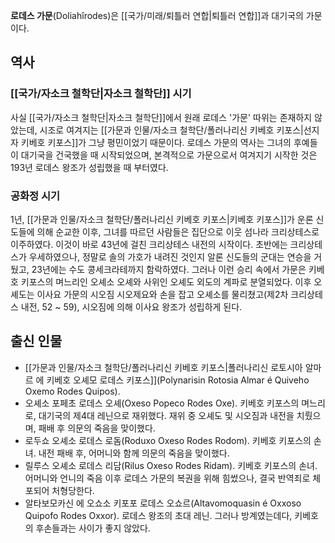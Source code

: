 **로데스 가문**(Doliahîrodes)은 [[국가/미래/퇴틀러 연합|퇴틀러 연합]]과 대기국의 가문이다.

## 역사
### [[국가/자소크 철학단|자소크 철학단]] 시기
사실 [[국가/자소크 철학단|자소크 철학단]]에서 원래 로데스 '가문' 따위는 존재하지 않았는데, 시조로 여겨지는 [[가문과 인물/자소크 철학단/폴러나리신 키베호 키포스|선지자 키베호 키포스]]가 그냥 평민이었기 때문이다. 로데스 가문의 역사는 그녀의 후예들이 대기국을 건국했을 때 시작되었으며, 본격적으로 가문으로서 여겨지기 시작한 것은 193년 로데스 왕조가 성립했을 때 부터였다.

### 공화정 시기
1년, [[가문과 인물/자소크 철학단/폴러나리신 키베호 키포스|키베호 키포스]]가 운론 신도들에 의해 순교한 이후, 그녀를 따르던 사람들은 집단으로 이웃 섬나라 크리상테스로 이주하였다. 이것이 바로 43년에 걸친 크리상테스 내전의 시작이다. 초반에는 크리상테스가 우세하였으나, 정말로 솔의 가호가 내려진 것인지 알론 신도들의 군대는 연승을 거뒀고, 23년에는 수도 콩세크라테까지 함락하였다. 그러나 이런 승리 속에서 가문은 키베호 키포스의 며느리인 오셰소 오셰와 사위인 오셰도 외도의 계파로 분열되었다. 이후 오셰도는 이사요 가문의 시오짐 시오제요와 손을 잡고 오셰소를 물리쳤고(제2차 크리상테스 내전, 52 ~ 59), 시오짐에 의해 이사요 왕조가 성립하게 된다.

## 출신 인물
* [[가문과 인물/자소크 철학단/폴러나리신 키베호 키포스|폴러나리신 로토시아 알마르 에 키베호 오셰모 로데스 키포스]](Polynarisin Rotosia Almar é Quiveho Oxemo Rodes Quipos).
* 오셰소 포페초 로데스 오셰(Oxeso Popeco Rodes Oxe). 키베호 키포스의 며느리로, 대기국의 제4대 레닌으로 재위했다. 재위 중 오셰도 및 시오짐과 내전을 치뤘으며, 패배 후 의문의 죽음을 맞이했다.
* 로두쇼 오셰소 로데스 로돔(Roduxo Oxeso Rodes Rodom). 키베호 키포스의 손녀. 내전 패배 후, 어머니와 함께 의문의 죽음을 맞이했다.
* 릴루스 오셰소 로데스 리담(Rilus Oxeso Rodes Ridam). 키베호 키포스의 손녀. 어머니와 언니의 죽음 이후 로데스 가문의 복권을 위해 힘썼으나, 결국 반역죄로 체포되어 처형당한다.
* 알타보모카신 에 오쇼소 키포포 로데스 오쇼르(Altavomoquasin é Oxxoso Quipofo Rodes Oxxor). 로데스 왕조의 초대 레닌. 그러나 방계였는데다, 키베호의 후손들과는 사이가 좋지 않았다.